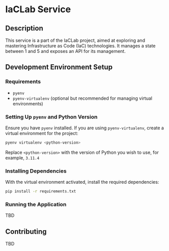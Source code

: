 # IaCLab Service

## Description

This service is a part of the IaCLab project, aimed at exploring and mastering
Infrastructure as Code (IaC) technologies. It manages a state between 1 and 5
and exposes an API for its management.

## Development Environment Setup

### Requirements

- `pyenv`
- `pyenv-virtualenv` (optional but recommended for managing virtual
  environments)

### Setting Up `pyenv` and Python Version

Ensure you have `pyenv` installed. If you are using `pyenv-virtualenv`, create a virtual environment for the project:

```bash
pyenv virtualenv <python-version>
```

Replace `<python-version>` with the version of Python you wish to use, for example, `3.11.4`

### Installing Dependencies

With the virtual environment activated, install the required dependencies:

```bash
pip install -r requirements.txt
```

### Running the Application

TBD

## Contributing

TBD